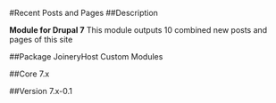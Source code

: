 #Recent Posts and Pages
##Description

__Module for Drupal 7__
This module outputs 10 combined new posts and pages of this site

##Package
JoineryHost Custom Modules

##Core
7.x


##Version
7.x-0.1
